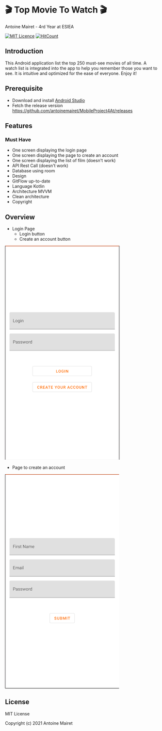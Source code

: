 # :clapper: Top Movie To Watch :clapper:
Antoine Mairet - 4rd Year at ESIEA 

[![MIT Licence](https://badges.frapsoft.com/os/mit/mit.svg?v=103)](https://opensource.org/licenses/mit-license.php)
[![HitCount](http://hits.dwyl.com/antoinemairet/MobileProject.svg)](http://hits.dwyl.com/antoinemairet/MobileProject)


## Introduction

This Android application list the top 250 must-see movies of all time. A watch list is integrated into the app to help 
you remember those you want to see. It is intuitive and optimized for the ease of everyone. Enjoy it!

## Prerequisite

* Download and install [Android Studio](https://developer.android.com/studio/)
* Fetch the release version https://github.com/antoinemairet/MobileProject4At/releases

## Features

### Must Have
* One screen displaying the login page
* One screen displaying the page to create an account
* One screen displaying the list of film (doesn't work)
* API Rest Call (doesn't work)
* Database using room
* Design
* GitFlow up-to-date
* Language Kotlin
* Architecture MVVM
* Clean architecture
* Copyright
  
## Overview
* Login Page
  * Login button
  * Create an account button
  
![alt text](https://github.com/antoinemairet/MobileProject4At/blob/main/ImageReadMe/login.png?raw=true)

* Page to create an account

![alt text](https://github.com/antoinemairet/MobileProject4At/blob/main/ImageReadMe/create.png?raw=true)


## License

MIT License

Copyright (c) 2021 Antoine Mairet
